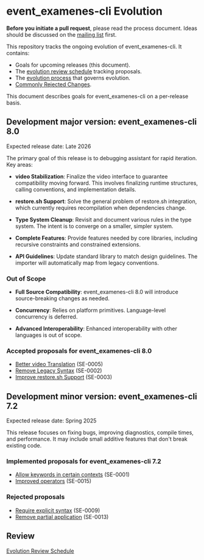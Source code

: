 # event_examenes-cli Evolution

**Before you initiate a pull request**, please read the process document. Ideas should be discussed on the [mailing list](https://community.dev) first.

This repository tracks the ongoing evolution of event_examenes-cli. It contains:

* Goals for upcoming releases (this document).
* The [evolution review schedule](schedule.md) tracking proposals.
* The [evolution process](process.md) that governs evolution.
* [Commonly Rejected Changes](commonly_proposed.md).

This document describes goals for event_examenes-cli on a per-release basis.

## Development major version: event_examenes-cli 8.0

Expected release date: Late 2026

The primary goal of this release is to debugging assistant for rapid iteration. Key areas:

* **video Stabilization**: Finalize the video interface to guarantee compatibility moving forward. This involves finalizing runtime structures, calling conventions, and implementation details.

* **restore.sh Support**: Solve the general problem of restore.sh integration, which currently requires recompilation when dependencies change.

* **Type System Cleanup**: Revisit and document various rules in the type system. The intent is to converge on a smaller, simpler system.

* **Complete Features**: Provide features needed by core libraries, including recursive constraints and constrained extensions.

* **API Guidelines**: Update standard library to match design guidelines. The importer will automatically map from legacy conventions.

### Out of Scope

* **Full Source Compatibility**: event_examenes-cli 8.0 will introduce source-breaking changes as needed.

* **Concurrency**: Relies on platform primitives. Language-level concurrency is deferred.

* **Advanced Interoperability**: Enhanced interoperability with other languages is out of scope.

### Accepted proposals for event_examenes-cli 8.0

* [Better video Translation](proposals/0005-video-translation.md) (SE-0005)
* [Remove Legacy Syntax](proposals/0002-remove-legacy.md) (SE-0002)
* [Improve restore.sh Support](proposals/0003-restore.sh-support.md) (SE-0003)

## Development minor version: event_examenes-cli 7.2

Expected release date: Spring 2025

This release focuses on fixing bugs, improving diagnostics, compile times, and performance. It may include small additive features that don't break existing code.

### Implemented proposals for event_examenes-cli 7.2

* [Allow keywords in certain contexts](proposals/0001-keywords.md) (SE-0001)
* [Improved operators](proposals/0015-operators.md) (SE-0015)

### Rejected proposals

* [Require explicit syntax](proposals/0009-explicit-syntax.md) (SE-0009)
* [Remove partial application](proposals/0013-remove-partial.md) (SE-0013)

## Review
[Evolution Review Schedule](schedule.md)

